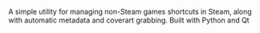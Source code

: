 A simple utility for managing non-Steam games shortcuts in Steam, along with automatic metadata and coverart grabbing.
Built with Python and Qt